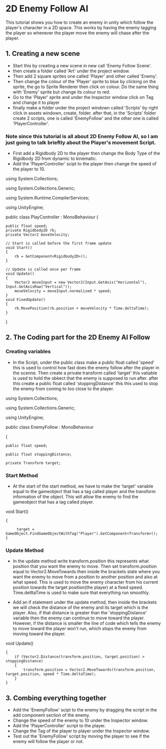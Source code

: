 # 2D Enemy Follow AI
This tutorial shows you how to create an enemy in unity which follow the player's character in a 2D space. This works by having the enemy tagging the player so whenever the player move the enemy will chase after the player. 
## 1. Creating a new scene

- Start this by creating a new scene in new call 'Enemy Follow Scene'.
- then create a folder called 'Art' under the project window. 
- Then add 2 square sprites one called 'Player' and other called 'Enemy'.
- Then change the colour of the 'Player' sprite to blue by clicking on the sprite, the go to Sprite Renderer then click on colour. Do the same thing with 'Enemy' sprite but change its colour to red.
- Go to the 'Player' sprite and under the Inspector window click on Tag and change it to player 
- finally make a folder under the project windown called 'Scripts' by right click in assets windown, create, folder. after that, in the 'Scripts' folder create 2 scripts, one is called 'EnemyFollow' and the other one is called 'PlayerController'.

### Note since this tutorial is all about 2D Enemy Follow AI, so I am just going to talk brieftly about the Player's movement Script. 
- First add a Rigidbody 2D to the player then change the Body Type of the Rigidbody 2D from dynamic to kinematic.
- Add the 'PlayerController' scipt to the player then change the speed of the player to 10.

using System.Collections;

using System.Collections.Generic;

using System.Runtime.CompilerServices;

using UnityEngine;

public class PlayController : MonoBehaviour
{
  
    public float speed;   
    private Rigidbody2D rb;   
    private Vector2 moveVelocity;
    
    // Start is called before the first frame update
    void Start()
    {
        rb = GetComponent<Rigidbody2D>();
    }

    // Update is called once per frame
    void Update()
    {
        Vector2 moveInput = new Vector2(Input.GetAxis("Horizontal"), Input.GetAxisRaw("Vertical"));
        moveVelocity = moveInput.normalized * speed;
    }
    void FixedUpdate()
    {
        rb.MovePosition(rb.position + moveVelocity * Time.deltaTime);
    }
}

## 2. The Coding part for the 2D Enemy AI Follow
### Creating variables
- In the Script, under the public class make a public float called 'speed' this is used to control how fast does the enemy follow after the player in the scenne. Then create a private transform called 'target' this vatiable is used to hold the obkect that the enemy is supposed to run after. after this create a public float called 'stoppingDistance' this this used to stop the enemy from coming to too close to the player.

using System.Collections;

using System.Collections.Generic;

using UnityEngine;

public class EnemyFollow : MonoBehaviour

{

    public float speed;

    public float stoppingDistance; 

    private Transform target;

### Start Method
- At the start of the start method, we have to make the 'target' variable equal to the gameobject that has a tag called player and the transform information of the object. This will allow the enemy to find the gameobject that has a tag called player. 

void Start()

    {
    
         target = GameObject.FindGameObjectWithTag("Player").GetComponent<Transform>(); 
    }

### Update Method
-  In the update method write transform.position this represents what position that you want the enemy to move. Then set transform.position equal to Vector2.MoveTowards then inside the brackets state where you want the enemy to move from a position to another position and also at what speed. This is used to move the enemy character from his current position towards the target position(the player) at a fixed speed. Time.detltaTime is used to make sure that everything run smoothly. 

- Add an if statement under the update method, then inside the brackets we will check the distance of the enemy and its target which is the player. Also, if that distance is greater than the 'stoppingDistance' variable then the enemy can continue to move toward the player. However, if the distance is smaller the line of code which tells the enemy to move toward the player won't run, which stops the enemy from moving toward the player.

 void Update()
 
    {
        if (Vector2.Distance(transform.position, target.position) > stoppingDistance)
        {
            transform.position = Vector2.MoveTowards(transform.position, target.position, speed * Time.deltaTime);
        }
    }

## 3. Combing everything together 
- Add the 'EnemyFollow' scipt to the enemy by dragging the script in the add component section of the enemy.
- Change the speed of the enemy to 10 under the Inspector window. 
- Add the 'PlayerController' script to the player. 
- Change the Tag of the player to player under the Inspector window.
- Test out the 'EnemyFollow' script by moving the player to see if the enemy will follow the player or not. 
